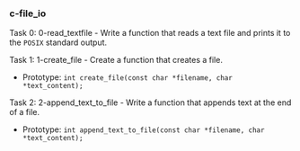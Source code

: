 ### c-file_io

Task 0: 0-read_textfile - Write a function that reads a text file and prints it to the `POSIX` standard output.

Task 1: 1-create_file - Create a function that creates a file.  
* Prototype: `int create_file(const char *filename, char *text_content);`

Task 2: 2-append_text_to_file - Write a function that appends text at the end of a file.  
* Prototype: `int append_text_to_file(const char *filename, char *text_content);`
